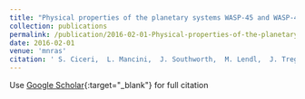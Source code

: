 ```yaml
---
title: "Physical properties of the planetary systems WASP-45 and WASP-46 from simultaneous multiband photometry"
collection: publications
permalink: /publication/2016-02-01-Physical-properties-of-the-planetary-systems-WASP-45-and-WASP-46-from-simultaneous-multiband-photometry
date: 2016-02-01
venue: 'mnras'
citation: ' S. Ciceri,  L. Mancini,  J. Southworth,  M. Lendl,  J. Tregloan-Reed,  R. Brahm,  G. Chen,  G. D&apos;Ago,  M. Dominik,  R. Figuera Jaimes,  P. Galianni,  K. Harpsøe,  T. Hinse,  U. Jørgensen,  D. Juncher,  H. Korhonen,  C. Liebig,  M. Rabus,  A. Bonomo,  K. Bott,  Th. Henning,  A. Jordán,  A. Sozzetti,  K. Alsubai,  J. Andersen,  D. Bajek,  V. Bozza,  D. Bramich,  P. Browne,  S. Calchi Novati,  Y. Damerdji,  C. Diehl,  A. Elyiv,  E. Giannini,  S. Gu,  M. Hundertmark,  N. Kains,  M. Penny,  A. Popovas,  S. Rahvar,  G. Scarpetta,  R. Schmidt,  J. Skottfelt,  C. Snodgrass,  J. Surdej,  C. Vilela,  X. Wang,  O. Wertz, &quot;Physical properties of the planetary systems WASP-45 and WASP-46 from simultaneous multiband photometry.&quot; mnras, 2016.'
---
```

Use [Google Scholar](https://scholar.google.com/scholar?q=Physical+properties+of+the+planetary+systems+WASP+45+and+WASP+46+from+simultaneous+multiband+photometry){:target="_blank"} for full citation